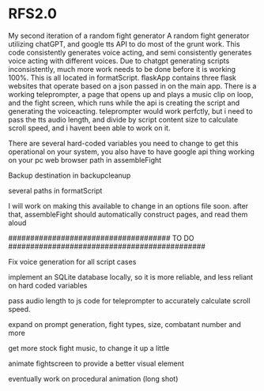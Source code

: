 # RFS2.0
My second iteration of a random fight generator
A random fight generator utilizing chatGPT, and google tts API to do most of the grunt work.
This code consistently generates voice acting, and semi consistently generates voice acting with different voices. Due to chatgpt generating scripts inconsistently, much more work needs to be done before it is working 100%. This is all located in formatScript.
flaskApp contains three flask websites that operate based on a json passed in on the main app. There is a working teleprompter, a page that opens up and plays a music clip on loop, and the fight screen, which runs while the api is creating the script and generating the voiceacting. teleprompter would work perfctly, but i need to pass the tts audio length, and divide by script content size to calculate scroll speed, and i havent been able to work on it. 



There are several hard-coded variables you need to change to get this operational on your system, 
you also have to have google api thing working on your pc
web browser path in assembleFight

Backup destination in backupcleanup

several paths in formatScript

I will work on making this available to change in an options file soon.
after that, assembleFight should automatically construct pages, and read them aloud








##################################### TO DO #############################################



Fix voice generation for all script cases

implement an SQLite database locally, so it is more reliable, and less reliant on hard coded variables

pass audio length to js code for teleprompter to accurately calculate scroll speed.

expand on prompt generation, fight types, size, combatant number and more

get more stock fight music, to change it up a little

animate fightscreen to provide a better visual element

eventually work on procedural animation (long shot)
